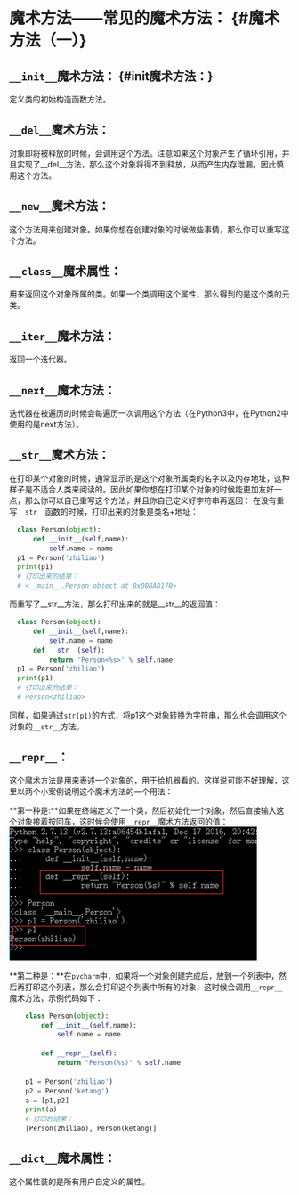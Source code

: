 # 魔术方法——常见的魔术方法： {#魔术方法（一）}

## `__init__`魔术方法： {#init魔术方法：}

  
定义类的初始构造函数方法。

  
## `__del__`魔术方法：

对象即将被释放的时候，会调用这个方法。注意如果这个对象产生了循环引用，并且实现了__del__方法，那么这个对象将得不到释放，从而产生内存泄漏。因此慎用这个方法。
## `__new__`魔术方法：
这个方法用来创建对象。如果你想在创建对象的时候做些事情，那么你可以重写这个方法。

## `__class__`魔术属性：
用来返回这个对象所属的类。如果一个类调用这个属性，那么得到的是这个类的元类。

## `__iter__`魔术方法：
返回一个迭代器。

## `__next__`魔术方法：
迭代器在被遍历的时候会每遍历一次调用这个方法（在Python3中，在Python2中使用的是next方法）。
## `__str__`魔术方法：
在打印某个对象的时候，通常显示的是这个对象所属类的名字以及内存地址，这种样子是不适合人类来阅读的。因此如果你想在打印某个对象的时候能更加友好一点，那么你可以自己重写这个方法，并且你自己定义好字符串再返回：
在没有重写`__str__`函数的时候，打印出来的对象是类名+地址：
```py
  class Person(object):
      def __init__(self,name):
          self.name = name
  p1 = Person('zhiliao')
  print(p1)
  # 打印出来的结果：
  # <__main__.Person object at 0x008AD170>
```
而重写了__str__方法，那么打印出来的就是__str__的返回值：
```py
  class Person(object):
      def __init__(self,name):
          self.name = name
      def __str__(self):
          return 'Person<%s>' % self.name
  p1 = Person('zhiliao')
  print(p1)
  # 打印出来的结果：
  # Person<zhiliao>
```
同样，如果通过`str(p1)`的方式，将p1这个对象转换为字符串，那么也会调用这个对象的`__str__`方法。

## `__repr__`：
这个魔术方法是用来表述一个对象的，用于给机器看的。这样说可能不好理解，这里以两个小案例说明这个魔术方法的一个用法：

**第一种是:**如果在终端定义了一个类，然后初始化一个对象，然后直接输入这个对象接着按回车，这时候会使用`__repr__`魔术方法返回的值：
![](/assets/终端repr.png)

**第二种是：**在`pycharm`中，如果将一个对象创建完成后，放到一个列表中，然后再打印这个列表，那么会打印这个列表中所有的对象，这时候会调用`__repr__`魔术方法，示例代码如下：
```py
    class Person(object):
        def __init__(self,name):
            self.name = name
    
        def __repr__(self):
            return "Person(%s)" % self.name
    
    p1 = Person('zhiliao')
    p2 = Person('ketang')
    a = [p1,p2]
    print(a)
    # 打印的结果：
    [Person(zhiliao), Person(ketang)]
```
## `__dict__`魔术属性：

这个属性装的是所有用户自定义的属性。



